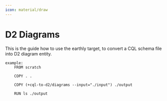 ```yaml
---
icon: material/draw
---
```


# D2 Diagrams

This is the guide how to use the earthly target,
to convert a CQL schema file into D2 diagram entity.

```earthly
example:
    FROM scratch

    COPY . .

    COPY (+cql-to-d2/diagrams --input="./input") ./output

    RUN ls ./output
```

